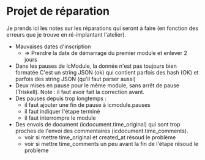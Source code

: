 # Projet de réparation

Je prends ici les notes sur les réparations qui seront à faire (en fonction des erreurs que je trouve en ré-implantant l'atelier).

* Mauvaises dates d'inscription
  * => Prendre la date de démarrage du premier module et enlever 2 jours
* Dans les pauses de IcModule, la donnée n'est pas toujours bien formatée
  C'est un string JSON (ok) qui contient parfois des hash (OK) et parfois
  des string JSON (qu'il faut parser aussi)
* Deux mises en pause pour le même module, sans arrêt de pause (Triskell). Note : il faut avoir fait la correction avant.
* Des pauses depuis trop longtemps :
  * il faut ajouter une fin de pause à icmodule.pauses
  * il faut indiquer l'étape terminé
  * il faut interrompre le module
* Des envois de document (icdocument.time_original) qui sont trop proches de l'envoi des commentaires (icdocument.time_comments).
  * voir si mettre time_original et created_at résoud le problème
  * voir si mettre time_comments un peu avant la fin de l'étape résoud le problème
